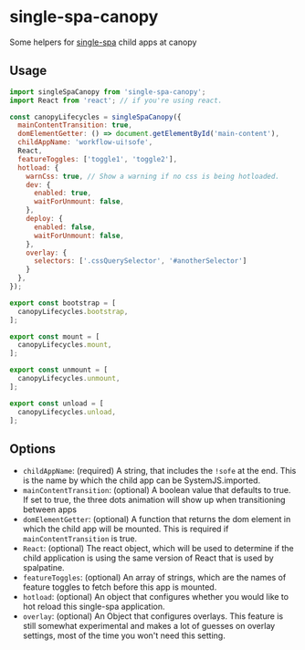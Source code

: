 # single-spa-canopy
Some helpers for [single-spa](https://github.com/CanopyTax/single-spa) child apps at canopy

## Usage

```js
import singleSpaCanopy from 'single-spa-canopy';
import React from 'react'; // if you're using react.

const canopyLifecycles = singleSpaCanopy({
  mainContentTransition: true,
  domElementGetter: () => document.getElementById('main-content'),
  childAppName: 'workflow-ui!sofe',
  React,
  featureToggles: ['toggle1', 'toggle2'],
  hotload: {
    warnCss: true, // Show a warning if no css is being hotloaded.
    dev: {
      enabled: true,
      waitForUnmount: false,
    },
    deploy: {
      enabled: false,
      waitForUnmount: false,
    },
    overlay: {
      selectors: ['.cssQuerySelector', '#anotherSelector']
    }
  },
});

export const bootstrap = [
  canopyLifecycles.bootstrap,
];

export const mount = [
  canopyLifecycles.mount,
];

export const unmount = [
  canopyLifecycles.unmount,
];

export const unload = [
  canopyLifecycles.unload,
];
```

## Options

- `childAppName`: (required) A string, that includes the `!sofe` at the end. This is the name by which the child app can be SystemJS.imported.
- `mainContentTransition`: (optional) A boolean value that defaults to true. If set to true, the three dots animation will show up when transitioning between apps
- `domElementGetter`: (optional) A function that returns the dom element in which the child app will be mounted. This is required if `mainContentTransition` is true.
- `React`: (optional) The react object, which will be used to determine if the child application is using the same version of React that is used by spalpatine.
- `featureToggles`: (optional) An array of strings, which are the names of feature toggles to fetch before this app is mounted.
- `hotload`: (optional) An object that configures whether you would like to hot reload this single-spa application.
- `overlay`: (optional) An Object that configures overlays. This feature is still somewhat experimental and makes a lot of guesses on overlay settings, most of the time you won't need this setting.